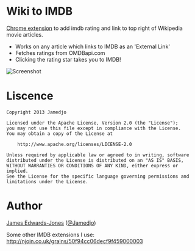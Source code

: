 Wiki to IMDB
===================

[Chrome extension](https://chrome.google.com/webstore/detail/wikitoimdb/emgoinndehfmamfphfgpgojbencbjeeh) to add imdb rating and link to top right of Wikipedia movie articles.

- Works on any article which links to IMDB as an 'External Link'
- Fetches ratings from OMDBapi.com
- Clicking the rating star takes you to IMDB!

![Screenshot](https://lh3.googleusercontent.com/EcBIBxG6FqMz8o8U816ScByovQdnCKsxohGtkgGsiDyi3_Zdv06deSmHATxEUJWMXHWTxMuqCPk=s640-h400-e365-rw)


Liscence
==============
    Copyright 2013 Jamedjo
 
    Licensed under the Apache License, Version 2.0 (the "License");
    you may not use this file except in compliance with the License.
    You may obtain a copy of the License at
 
        http://www.apache.org/licenses/LICENSE-2.0
 
    Unless required by applicable law or agreed to in writing, software
    distributed under the License is distributed on an "AS IS" BASIS,
    WITHOUT WARRANTIES OR CONDITIONS OF ANY KIND, either express or implied.
    See the License for the specific language governing permissions and
    limitations under the License.

Author
=======
[James Edwards-Jones](http://njoin.co.uk/u/jamedjo) ([@Jamedjo](https://twitter.com/Jamedjo))

Some other IMDB extensions I use: http://njoin.co.uk/grains/50f94cc06decf9f459000003
